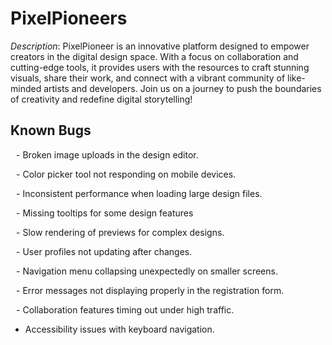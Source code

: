 # PixelPioneers


*Description*: PixelPioneer is an innovative platform designed to empower creators in the digital design space. With a focus on collaboration and cutting-edge tools, it provides users with the resources to craft stunning visuals, share their work, and connect with a vibrant community of like-minded artists and developers. Join us on a journey to push the boundaries of creativity and redefine digital storytelling!


## Known Bugs

 - ⁠Broken image uploads in the design editor.
 
 - ⁠Color picker tool not responding on mobile devices.
 
 - Inconsistent performance when loading large design files.
 
 -⁠ ⁠Missing tooltips for some design features
 
 -⁠ ⁠Slow rendering of previews for complex designs.
 
 -⁠ ⁠User profiles not updating after changes.
 
 -⁠ ⁠Navigation menu collapsing unexpectedly on smaller screens.
 
 -⁠ ⁠Error messages not displaying properly in the registration form.
 
 -⁠ ⁠Collaboration features timing out under high traffic.
 
 - Accessibility issues with keyboard navigation.
